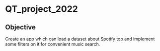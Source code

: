 # QT_project_2022
## Objective
Create an app which can load a dataset about Spotify top and implement some filters on it for convenient music search.
